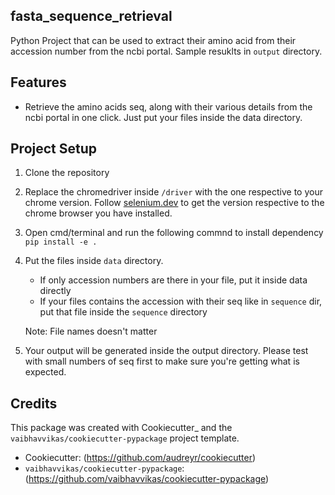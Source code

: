 ## fasta_sequence_retrieval

Python Project that can be used to extract their amino acid from their accession number from the ncbi portal. Sample resuklts in `output` directory.

## Features

* Retrieve the amino acids seq, along with their various details from the ncbi portal in one click.
Just put your files inside the data directory.

## Project Setup
1. Clone the repository
2. Replace the chromedriver inside `/driver` with the one respective to your chrome version. Follow [selenium.dev](https://www.selenium.dev/documentation/webdriver/getting_started/install_drivers/) to get the version respective to the chrome browser you have installed.
3. Open cmd/terminal and run the following commnd to install dependency `pip install -e .`
4. Put the files inside `data` directory.
    - If only accession numbers are there in your file, put it inside data directly
    - If your files contains the accession with their seq like in `sequence` dir, put that file inside the `sequence` directory

    Note: File names doesn't matter
5. Your output will be generated inside the output directory. Please test with small numbers of seq first to make sure you're getting what is expected.

## Credits

This package was created with Cookiecutter_ and the `vaibhavvikas/cookiecutter-pypackage` project template.

* Cookiecutter: (https://github.com/audreyr/cookiecutter)
* `vaibhavvikas/cookiecutter-pypackage`: (https://github.com/vaibhavvikas/cookiecutter-pypackage)
